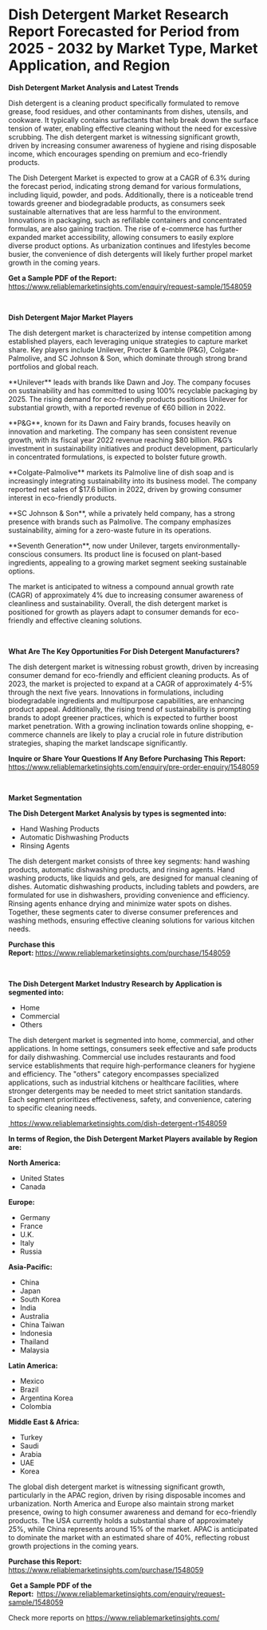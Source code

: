 <p><h1>Dish Detergent Market Research Report Forecasted for Period from 2025 -  2032 by Market Type, Market Application, and Region</h1></p><p><strong>Dish Detergent Market Analysis and Latest Trends</strong></p>
<p><p>Dish detergent is a cleaning product specifically formulated to remove grease, food residues, and other contaminants from dishes, utensils, and cookware. It typically contains surfactants that help break down the surface tension of water, enabling effective cleaning without the need for excessive scrubbing. The dish detergent market is witnessing significant growth, driven by increasing consumer awareness of hygiene and rising disposable income, which encourages spending on premium and eco-friendly products.</p><p>The Dish Detergent Market is expected to grow at a CAGR of 6.3% during the forecast period, indicating strong demand for various formulations, including liquid, powder, and pods. Additionally, there is a noticeable trend towards greener and biodegradable products, as consumers seek sustainable alternatives that are less harmful to the environment. Innovations in packaging, such as refillable containers and concentrated formulas, are also gaining traction. The rise of e-commerce has further expanded market accessibility, allowing consumers to easily explore diverse product options. As urbanization continues and lifestyles become busier, the convenience of dish detergents will likely further propel market growth in the coming years.</p></p>
<p><strong>Get a Sample PDF of the Report:&nbsp;</strong> <a href="https://www.reliablemarketinsights.com/enquiry/request-sample/1548059?utm_campaign=1937&utm_medium=2&utm_source=Github&utm_content=ia&utm_term=08022025&utm_id=dish-detergent">https://www.reliablemarketinsights.com/enquiry/request-sample/1548059</a></p>
<p>&nbsp;</p>
<p><strong>Dish Detergent Major Market Players</strong></p>
<p><p>The dish detergent market is characterized by intense competition among established players, each leveraging unique strategies to capture market share. Key players include Unilever, Procter & Gamble (P&G), Colgate-Palmolive, and SC Johnson & Son, which dominate through strong brand portfolios and global reach.</p><p>**Unilever** leads with brands like Dawn and Joy. The company focuses on sustainability and has committed to using 100% recyclable packaging by 2025. The rising demand for eco-friendly products positions Unilever for substantial growth, with a reported revenue of €60 billion in 2022.</p><p>**P&G**, known for its Dawn and Fairy brands, focuses heavily on innovation and marketing. The company has seen consistent revenue growth, with its fiscal year 2022 revenue reaching $80 billion. P&G’s investment in sustainability initiatives and product development, particularly in concentrated formulations, is expected to bolster future growth.</p><p>**Colgate-Palmolive** markets its Palmolive line of dish soap and is increasingly integrating sustainability into its business model. The company reported net sales of $17.6 billion in 2022, driven by growing consumer interest in eco-friendly products.</p><p>**SC Johnson & Son**, while a privately held company, has a strong presence with brands such as Palmolive. The company emphasizes sustainability, aiming for a zero-waste future in its operations.</p><p>**Seventh Generation**, now under Unilever, targets environmentally-conscious consumers. Its product line is focused on plant-based ingredients, appealing to a growing market segment seeking sustainable options.</p><p>The market is anticipated to witness a compound annual growth rate (CAGR) of approximately 4% due to increasing consumer awareness of cleanliness and sustainability. Overall, the dish detergent market is positioned for growth as players adapt to consumer demands for eco-friendly and effective cleaning solutions.</p></p>
<p>&nbsp;</p>
<p><strong>What Are The Key Opportunities For Dish Detergent Manufacturers?</strong></p>
<p><p>The dish detergent market is witnessing robust growth, driven by increasing consumer demand for eco-friendly and efficient cleaning products. As of 2023, the market is projected to expand at a CAGR of approximately 4-5% through the next five years. Innovations in formulations, including biodegradable ingredients and multipurpose capabilities, are enhancing product appeal. Additionally, the rising trend of sustainability is prompting brands to adopt greener practices, which is expected to further boost market penetration. With a growing inclination towards online shopping, e-commerce channels are likely to play a crucial role in future distribution strategies, shaping the market landscape significantly.</p></p>
<p><strong>Inquire or Share Your Questions If Any Before Purchasing This Report:</strong> <a href="https://www.reliablemarketinsights.com/enquiry/pre-order-enquiry/1548059?utm_campaign=1937&utm_medium=2&utm_source=Github&utm_content=ia&utm_term=08022025&utm_id=dish-detergent">https://www.reliablemarketinsights.com/enquiry/pre-order-enquiry/1548059</a></p>
<p>&nbsp;</p>
<p><strong>Market Segmentation</strong></p>
<p><strong>The Dish Detergent Market Analysis by types is segmented into:</strong></p>
<p><ul><li>Hand Washing Products</li><li>Automatic Dishwashing Products</li><li>Rinsing Agents</li></ul></p>
<p><p>The dish detergent market consists of three key segments: hand washing products, automatic dishwashing products, and rinsing agents. Hand washing products, like liquids and gels, are designed for manual cleaning of dishes. Automatic dishwashing products, including tablets and powders, are formulated for use in dishwashers, providing convenience and efficiency. Rinsing agents enhance drying and minimize water spots on dishes. Together, these segments cater to diverse consumer preferences and washing methods, ensuring effective cleaning solutions for various kitchen needs.</p></p>
<p><strong>Purchase this Report:&nbsp;</strong><a href="https://www.reliablemarketinsights.com/purchase/1548059?utm_campaign=1937&utm_medium=2&utm_source=Github&utm_content=ia&utm_term=08022025&utm_id=dish-detergent">https://www.reliablemarketinsights.com/purchase/1548059</a></p>
<p>&nbsp;</p>
<p><strong>The Dish Detergent Market Industry Research by Application is segmented into:</strong></p>
<p><ul><li>Home</li><li>Commercial</li><li>Others</li></ul></p>
<p><p>The dish detergent market is segmented into home, commercial, and other applications. In home settings, consumers seek effective and safe products for daily dishwashing. Commercial use includes restaurants and food service establishments that require high-performance cleaners for hygiene and efficiency. The "others" category encompasses specialized applications, such as industrial kitchens or healthcare facilities, where stronger detergents may be needed to meet strict sanitation standards. Each segment prioritizes effectiveness, safety, and convenience, catering to specific cleaning needs.</p></p>
<p><a href="https://www.reliablemarketinsights.com/dish-detergent-r1548059?utm_campaign=1937&utm_medium=2&utm_source=Github&utm_content=ia&utm_term=08022025&utm_id=dish-detergent">&nbsp;https://www.reliablemarketinsights.com/dish-detergent-r1548059</a></p>
<p><strong>In terms of Region, the Dish Detergent Market Players available by Region are:</strong></p>
<p>
    <p> <strong> North America: </strong>
        <ul>
            <li>United States</li>
            <li>Canada</li>
        </ul>
        </p> 
    <p> <strong> Europe: </strong>
        <ul>
            <li>Germany</li>
            <li>France</li>
            <li>U.K.</li>
            <li>Italy</li>
            <li>Russia</li>
        </ul>
        </p> 
    <p> <strong> Asia-Pacific: </strong>
        <ul>
            <li>China</li>
            <li>Japan</li>
            <li>South Korea</li>
            <li>India</li>
            <li>Australia</li>
            <li>China Taiwan</li>
            <li>Indonesia</li>
            <li>Thailand</li>
            <li>Malaysia</li>
        </ul>
        </p> 
    <p> <strong> Latin America: </strong>
        <ul>
            <li>Mexico</li>
            <li>Brazil</li>
            <li>Argentina Korea</li>
            <li>Colombia</li>
        </ul>
        </p> 
    <p> <strong> Middle East & Africa: </strong>
        <ul>
            <li>Turkey</li>
            <li>Saudi</li>
            <li>Arabia</li>
            <li>UAE</li>
            <li>Korea</li>
        </ul>
    </p>
    </p>
<p><p>The global dish detergent market is witnessing significant growth, particularly in the APAC region, driven by rising disposable incomes and urbanization. North America and Europe also maintain strong market presence, owing to high consumer awareness and demand for eco-friendly products. The USA currently holds a substantial share of approximately 25%, while China represents around 15% of the market. APAC is anticipated to dominate the market with an estimated share of 40%, reflecting robust growth projections in the coming years.</p></p>
<p><strong>Purchase this Report: </strong><a href="https://www.reliablemarketinsights.com/purchase/1548059?utm_campaign=1937&utm_medium=2&utm_source=Github&utm_content=ia&utm_term=08022025&utm_id=dish-detergent">https://www.reliablemarketinsights.com/purchase/1548059</a></p>
<p>&nbsp;<strong>Get a Sample PDF of the Report:&nbsp;&nbsp;</strong><a href="https://www.reliablemarketinsights.com/enquiry/request-sample/1548059?utm_campaign=1937&utm_medium=2&utm_source=Github&utm_content=ia&utm_term=08022025&utm_id=dish-detergent">https://www.reliablemarketinsights.com/enquiry/request-sample/1548059</a></p>
<p><strong></strong></p>
<p>Check more reports on <a href="https://www.reliablemarketinsights.com/?utm_campaign=1937&utm_medium=2&utm_source=Github&utm_content=ia&utm_term=08022025&utm_id=dish-detergent">https://www.reliablemarketinsights.com/</a></p>